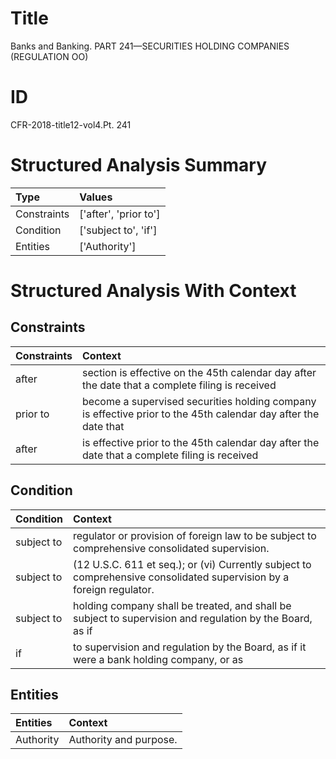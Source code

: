 # Title

 Banks and Banking. PART 241—SECURITIES HOLDING COMPANIES (REGULATION OO)


# ID

 CFR-2018-title12-vol4.Pt. 241


# Structured Analysis Summary

| Type        | Values                |
|:------------|:----------------------|
| Constraints | ['after', 'prior to'] |
| Condition   | ['subject to', 'if']  |
| Entities    | ['Authority']         |


# Structured Analysis With Context

 


## Constraints

| Constraints   | Context                                                                                                        |
|:--------------|:---------------------------------------------------------------------------------------------------------------|
| after         | section is effective on the 45th calendar day after the date that a complete filing is received                |
| prior to      | become a supervised securities holding company is effective prior to the 45th calendar day after the date that |
| after         | is effective prior to the 45th calendar day after the date that a complete filing is received                  |


## Condition

| Condition   | Context                                                                                                               |
|:------------|:----------------------------------------------------------------------------------------------------------------------|
| subject to  | regulator or provision of foreign law to be subject to  comprehensive consolidated supervision.                       |
| subject to  | (12 U.S.C. 611 et seq.); or (vi) Currently subject to  comprehensive consolidated supervision by a foreign regulator. |
| subject to  | holding company shall be treated, and shall be subject to supervision and regulation by the Board, as if              |
| if          | to supervision and regulation by the Board, as if it were a bank holding company, or as                               |


## Entities

| Entities   | Context                 |
|:-----------|:------------------------|
| Authority  | Authority  and purpose. |


